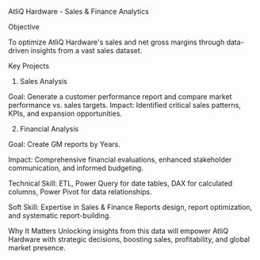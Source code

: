AtliQ Hardware - Sales & Finance Analytics

Objective

To optimize AtliQ Hardware's sales and net gross margins through data-driven insights from a vast sales dataset.

Key Projects

1. Sales Analysis
   
Goal: Generate a customer performance report and compare market performance vs. sales targets.
Impact: Identified critical sales patterns, KPIs, and expansion opportunities.

2. Financial Analysis
   
Goal: Create GM reports by Years.

Impact: Comprehensive financial evaluations, enhanced stakeholder communication, and informed budgeting.


Technical Skill:
ETL, 
Power Query for date tables, 
DAX for calculated columns, 
 Power Pivot for data relationships.
 
Soft Skill:
Expertise in Sales & Finance Reports design, report optimization, and systematic report-building.

Why It Matters
Unlocking insights from this data will empower AtliQ Hardware with strategic decisions, boosting sales, profitability, and global market presence.
